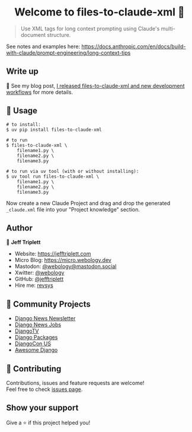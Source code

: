 <h1 align="center">Welcome to files-to-claude-xml 👋</h1>

> Use XML tags for long context prompting using Claude's multi-document structure.

See notes and examples here: https://docs.anthropic.com/en/docs/build-with-claude/prompt-engineering/long-context-tips

## Write up

:memo: See my blog post, [I released files-to-claude-xml and new development workflows](https://micro.webology.dev/2024/10/12/i-released-filestoclaudexml.html) for more details.

## :rocket: Usage

```shell
# to install:
$ uv pip install files-to-claude-xml

# to run
$ files-to-claude-xml \
    filename1.py \
    filename2.py \
    filename3.py

# to run via uv tool (with or without installing):
$ uv tool run files-to-claude-xml \
    filename1.py \
    filename2.py \
    filename3.py
```

Now create a new Claude Project and drag and drop the generated `_claude.xml` file into your "Project knowledge" section.

## Author

👤 **Jeff Triplett**

* Website: https://jefftriplett.com
* Micro Blog: https://micro.webology.dev
* Mastodon: [@webology@mastodon.social](https://mastodon.social/@webology)
* Xwitter: [@webology](https://twitter.com/webology)
* GitHub: [@jefftriplett](https://github.com/jefftriplett)
* Hire me: [revsys](https://www.revsys.com)

## 🌟 Community Projects

* [Django News Newsletter](https://django-news.com)
* [Django News Jobs](https://jobs.django-news.com)
* [DjangoTV](https://djangotv.com)
* [Django Packages](https://djangopackages.org)
* [DjangoCon US](https://djangocon.us)
* [Awesome Django](https://awesomedjango.org)

## 🤝 Contributing

Contributions, issues and feature requests are welcome!<br />Feel free to check [issues page](https://github.com/jefftriplett/files-to-claude-xml/issues).

## Show your support

Give a ⭐️ if this project helped you!
